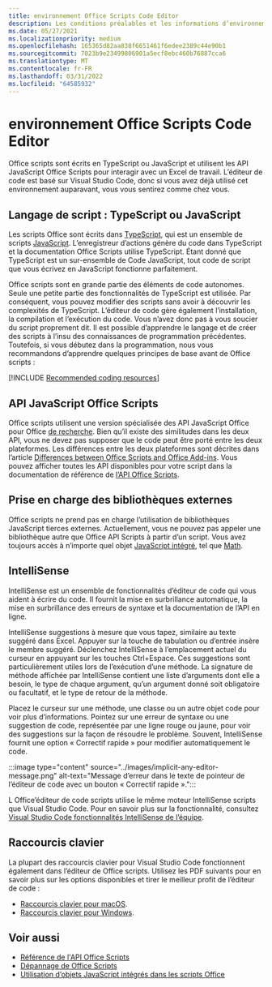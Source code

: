 ```yaml
---
title: environnement Office Scripts Code Editor
description: Les conditions préalables et les informations d’environnement pour Office scripts dans Excel sur le Web.
ms.date: 05/27/2021
ms.localizationpriority: medium
ms.openlocfilehash: 165365d82aa838f6651461f6edee2389c44e90b1
ms.sourcegitcommit: 7023b9e23499806901a5ecf8ebc460b76887cca6
ms.translationtype: MT
ms.contentlocale: fr-FR
ms.lasthandoff: 03/31/2022
ms.locfileid: "64585932"
---
```

# <a name="office-scripts-code-editor-environment"></a>environnement Office Scripts Code Editor

Office scripts sont écrits en TypeScript ou JavaScript et utilisent les API JavaScript Office Scripts pour interagir avec un Excel de travail. L’éditeur de code est basé sur Visual Studio Code, donc si vous avez déjà utilisé cet environnement auparavant, vous vous sentirez comme chez vous.

## <a name="scripting-language-typescript-or-javascript"></a>Langage de script : TypeScript ou JavaScript

Les scripts Office sont écrits dans [TypeScript](https://www.typescriptlang.org/docs/home.html), qui est un ensemble de scripts [JavaScript](https://developer.mozilla.org/docs/Web/JavaScript). L’enregistreur d’actions génère du code dans TypeScript et la documentation Office Scripts utilise TypeScript. Étant donné que TypeScript est un sur-ensemble de Code JavaScript, tout code de script que vous écrivez en JavaScript fonctionne parfaitement.

Office scripts sont en grande partie des éléments de code autonomes. Seule une petite partie des fonctionnalités de TypeScript est utilisée. Par conséquent, vous pouvez modifier des scripts sans avoir à découvrir les complexités de TypeScript. L’éditeur de code gère également l’installation, la compilation et l’exécution du code. Vous n’avez donc pas à vous soucier du script proprement dit. Il est possible d’apprendre le langage et de créer des scripts à l’insu des connaissances de programmation précédentes. Toutefois, si vous débutez dans la programmation, nous vous recommandons d’apprendre quelques principes de base avant de Office scripts :

[!INCLUDE [Recommended coding resources](../includes/coding-basics-references.md)]

## <a name="office-scripts-javascript-api"></a>API JavaScript Office Scripts

Office scripts utilisent une version spécialisée des API JavaScript Office pour Office [de recherche](/office/dev/add-ins/overview/index). Bien qu’il existe des similitudes dans les deux API, vous ne devez pas supposer que le code peut être porté entre les deux plateformes. Les différences entre les deux plateformes sont décrites dans l’article [Differences between Office Scripts and Office Add-ins](../resources/add-ins-differences.md#apis). Vous pouvez afficher toutes les API disponibles pour votre script dans la documentation de référence de [l’API Office Scripts](/javascript/api/office-scripts/overview).

## <a name="external-library-support"></a>Prise en charge des bibliothèques externes

Office scripts ne prend pas en charge l’utilisation de bibliothèques JavaScript tierces externes. Actuellement, vous ne pouvez pas appeler une bibliothèque autre que Office API Scripts à partir d’un script. Vous avez toujours accès à n’importe quel objet [JavaScript intégré](../develop/javascript-objects.md), tel que [Math](https://developer.mozilla.org/docs/Web/JavaScript/Reference/Global_Objects/Math).

## <a name="intellisense"></a>IntelliSense

IntelliSense est un ensemble de fonctionnalités d’éditeur de code qui vous aident à écrire du code. Il fournit la mise en surbrillance automatique, la mise en surbrillance des erreurs de syntaxe et la documentation de l’API en ligne.

IntelliSense suggestions à mesure que vous tapez, similaire au texte suggéré dans Excel. Appuyer sur la touche de tabulation ou d’entrée insère le membre suggéré. Déclenchez IntelliSense à l’emplacement actuel du curseur en appuyant sur les touches Ctrl+Espace. Ces suggestions sont particulièrement utiles lors de l’exécution d’une méthode. La signature de méthode affichée par IntelliSense contient une liste d’arguments dont elle a besoin, le type de chaque argument, qu’un argument donné soit obligatoire ou facultatif, et le type de retour de la méthode.

Placez le curseur sur une méthode, une classe ou un autre objet code pour voir plus d’informations. Pointez sur une erreur de syntaxe ou une suggestion de code, représentée par une ligne rouge ou jaune, pour voir des suggestions sur la façon de résoudre le problème. Souvent, IntelliSense fournit une option « Correctif rapide » pour modifier automatiquement le code.

:::image type="content" source="../images/implicit-any-editor-message.png" alt-text="Message d’erreur dans le texte de pointeur de l’éditeur de code avec un bouton « Correctif rapide ».":::

L Office’éditeur de code scripts utilise le même moteur IntelliSense scripts que Visual Studio Code. Pour en savoir plus sur la fonctionnalité, consultez [Visual Studio Code fonctionnalités IntelliSense de l’équipe](https://code.visualstudio.com/docs/editor/intellisense#_intellisense-features).

## <a name="keyboard-shortcuts"></a>Raccourcis clavier

La plupart des raccourcis clavier pour Visual Studio Code fonctionnent également dans l’éditeur de Office scripts. Utilisez les PDF suivants pour en savoir plus sur les options disponibles et tirer le meilleur profit de l’éditeur de code :

- [Raccourcis clavier pour macOS](https://code.visualstudio.com/shortcuts/keyboard-shortcuts-macos.pdf).
- [Raccourcis clavier pour Windows](https://code.visualstudio.com/shortcuts/keyboard-shortcuts-windows.pdf).

## <a name="see-also"></a>Voir aussi

- [Référence de l'API Office Scripts](/javascript/api/office-scripts/overview)
- [Dépannage de Office Scripts](../testing/troubleshooting.md)
- [Utilisation d’objets JavaScript intégrés dans les scripts Office](../develop/javascript-objects.md)
